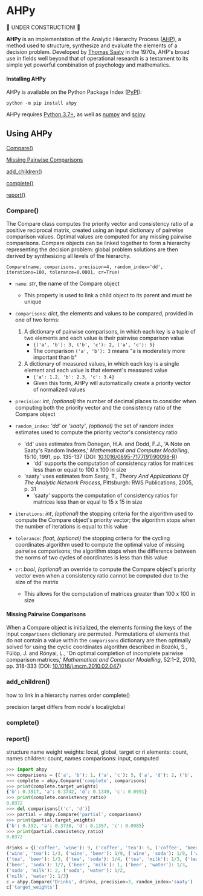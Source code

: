 # AHPy

:construction: UNDER CONSTRUCTION! :construction:

**AHPy** is an implementation of the Analytic Hierarchy Process ([AHP](https://en.wikipedia.org/wiki/Analytic_hierarchy_process)), a method used to structure, synthesize and evaluate the elements of a decision problem. Developed by [Thomas Saaty](http://www.creativedecisions.org/about/ThomasLSaaty.php) in the 1970s, AHP's broad use in fields well beyond that of operational research is a testament to its simple yet powerful combination of psychology and mathematics.

#### Installing AHPy

AHPy is available on the Python Package Index ([PyPI](https://pypi.org/)):

```
python -m pip install ahpy
```

AHPy requires [Python 3.7+](https://www.python.org/), as well as [numpy](https://numpy.org/) and [scipy](https://scipy.org/).

## Using AHPy

[Compare()](#compare)

[Missing Pairwise Comparisons](#missing-pairwise-comparisons)

[add_children()](#add_children)

[complete()](#complete)

[report()](#report)

### Compare()

The Compare class computes the priority vector and consistency ratio of a positive reciprocal matrix, created using an input dictionary of pairwise comparison values. Optimal values are computed for any missing pairwise comparisons. Compare objects can be linked together to form a hierarchy representing the decision problem: global problem solutions are then derived by synthesizing all levels of the hierarchy.

`Compare(name, comparisons, precision=4, random_index='dd', iterations=100, tolerance=0.0001, cr=True)`

- `name`: *str*, the name of the Compare object
  - This property is used to link a child object to its parent and must be unique

- `comparisons`: *dict*, the elements and values to be compared, provided in one of two forms:
    1. A dictionary of pairwise comparisons, in which each key is a tuple of two elements and each value is their pairwise comparison value
        - `{('a', 'b'): 3, ('b', 'c'): 2, ('a', 'c'): 5}`
        - The comparison `('a', 'b'): 3` means "a is moderately more important than b"
    2. A dictionary of measured values, in which each key is a single element and each value is that element's measured value
        - `{'a': 1.2, 'b': 2.3, 'c': 3.4}`
        - Given this form, AHPy will automatically create a priority vector of normalized values

- `precision`: *int*, *(optional)* the number of decimal places to consider when computing both the priority vector and the consistency ratio of the Compare object

- `random_index`: *'dd'* or *'saaty'*, *(optional)* the set of random index estimates used to compute the priority vector's consistency ratio
  - 'dd' uses estimates from Donegan, H.A. and Dodd, F.J., 'A Note on Saaty's Random Indexes,' *Mathematical and Computer Modelling*, 15:10, 1991, pp. 135-137 (DOI: [10.1016/0895-7177(91)90098-R](https://doi.org/10.1016/0895-7177(91)90098-R))
    - 'dd' supports the computation of consistency ratios for matrices less than or equal to 100 x 100 in size
  - 'saaty' uses estimates from Saaty, T., *Theory And Applications Of The Analytic Network Process*, Pittsburgh: RWS Publications, 2005, p. 31
    - 'saaty' supports the computation of consistency ratios for matrices less than or equal to 15 x 15 in size

- `iterations`: *int*, *(optional)* the stopping criteria for the algorithm used to compute the Compare object's priority vector; the algorithm stops when the number of iterations is equal to this value

- `tolerance`: *float*, *(optional)* the stopping criteria for the cycling coordinates algorithm used to compute the optimal value of missing pairwise comparisons; the algorithm stops when the difference between the norms of two cycles of coordinates is less than this value

- `cr`: *bool*, *(optional)* an override to compute the Compare object's priority vector even when a consistency ratio cannot be computed due to the size of the matrix
  - This allows for the computation of matrices greater than 100 x 100 in size

#### Missing Pairwise Comparisons

When a Compare object is initialized, the elements forming the keys of the input `comparisons` dictionary are permuted. Permutations of elements that do not contain a value within the `comparisons` dictionary are then optimally solved for using the cyclic coordinates algorithm described in Bozóki, S., Fülöp, J. and Rónyai, L., 'On optimal completion of incomplete pairwise comparison matrices,' *Mathematical and Computer Modelling*, 52:1–2, 2010, pp. 318-333 (DOI: [10.1016/j.mcm.2010.02.047](https://doi.org/10.1016/j.mcm.2010.02.047))

### add_children()

how to link in a hierarchy
names
order
complete()

precision
target differs from node's local/global

### complete()

### report()

structure
name
weight
weights: local, global, target
cr
ri
elements: count, names
children: count, names
comparisons: input, computed


```python
>>> import ahpy
>>> comparisons = {('a', 'b'): 1, ('a', 'c'): 5, ('a', 'd'): 2, ('b', 'c'): 3, ('b', 'd'): 4, ('c', 'd'): 3/4}
>>> complete = ahpy.Compare('complete', comparisons)
>>> print(complete.target_weights)
{'b': 0.3917, 'a': 0.3742, 'd': 0.1349, 'c': 0.0991}
>>> print(complete.consistency_ratio)
0.0372
>>> del comparisons[('c', 'd')]
>>> partial = ahpy.Compare('partial', comparisons)
>>> print(partial.target_weights)
{'b': 0.392, 'a': 0.3738, 'd': 0.1357, 'c': 0.0985}
>>> print(partial.consistency_ratio)
0.0372
```



```python
drinks = {('coffee', 'wine'): 9, ('coffee', 'tea'): 5, ('coffee', 'beer'): 2, ('coffee', 'soda'): 1, ('coffee', 'milk'): 1, ('coffee', 'water'): 1/2,
('wine', 'tea'): 1/3, ('wine', 'beer'): 1/9, ('wine', 'soda'): 1/9, ('wine', 'milk'): 1/9, ('wine', 'water'): 1/9,
('tea', 'beer'): 1/3, ('tea', 'soda'): 1/4, ('tea', 'milk'): 1/3, ('tea', 'water'): 1/9,
('beer', 'soda'): 1/2, ('beer', 'milk'): 1, ('beer', 'water'): 1/3,
('soda', 'milk'): 2, ('soda', 'water'): 1/2,
('milk', 'water'): 1/3}
c = ahpy.Compare('Drinks', drinks, precision=3, random_index='saaty')
c['target_weights']
```
